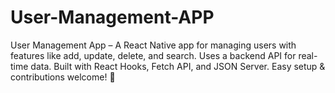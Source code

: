 # User-Management-APP
User Management App – A React Native app for managing users with features like add, update, delete, and search. Uses a backend API for real-time data. Built with React Hooks, Fetch API, and JSON Server. Easy setup &amp; contributions welcome! 🚀
